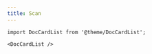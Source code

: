```yaml
---
title: Scan
---
```


```mdx-code-block
import DocCardList from '@theme/DocCardList';

<DocCardList />
```
